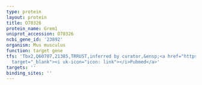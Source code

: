 ```yaml
---
type: protein
layout: protein
title: O70326
protein_name: Grem1
uniprot_accession: O70326
ncbi_gene_id: '23892'
organism: Mus musculus
function: target gene
tfs: 'Tbx2,Q60707,21385,TRRUST,inferred by curator,&ensp;<a href="https://www.ncbi.nlm.nih.gov/pubmed/?term=23633963%5Buid%5D"
  target="_blank"><i uk-icon="icon: link"></i>Pubmed</a>'
targets: ''
binding_sites: ''
---
```

